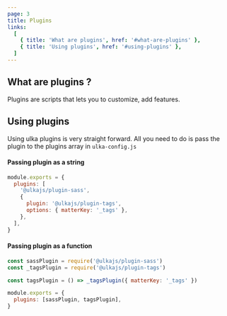 ```yaml
---
page: 3
title: Plugins
links:
  [
    { title: 'What are plugins', href: '#what-are-plugins' },
    { title: 'Using plugins', href: '#using-plugins' },
  ]
---
```


## What are plugins ?

Plugins are scripts that lets you to customize, add features.

## Using plugins

Using ulka plugins is very straight forward. All you need to do is pass the plugin to the plugins array in `ulka-config.js`

#### Passing plugin as a string

```js
module.exports = {
  plugins: [
    '@ulkajs/plugin-sass',
    {
      plugin: '@ulkajs/plugin-tags',
      options: { matterKey: '_tags' },
    },
  ],
}
```

#### Passing plugin as a function

```js
const sassPlugin = require('@ulkajs/plugin-sass')
const _tagsPlugin = require('@ulkajs/plugin-tags')

const tagsPlugin = () => _tagsPlugin({ matterKey: '_tags' })

module.exports = {
  plugins: [sassPlugin, tagsPlugin],
}
```
